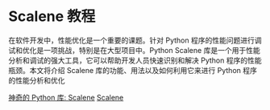 # Scalene 教程

<show-structure depth="2"/>

在软件开发中，性能优化是一个重要的课题。针对 Python 程序的性能问题进行调试和优化是一项挑战，特别是在大型项目中。Python Scalene 库是一个用于性能分析和调试的强大工具，它可以帮助开发人员快速识别和解决 Python 程序的性能瓶颈。本文将介绍 Scalene 库的功能、用法以及如何利用它来进行 Python 程序的性能分析和优化


<seealso>
<category ref="ref_docs">
    <a href="https://mp.weixin.qq.com/s/SSSPEnUkY16uKwoeJzt9Wg">神奇的 Python 库: Scalene</a>
</category>
<category ref="ref_github">
    <a href="https://github.com/emeryberger/scalene">Scalene</a>
</category>
<category ref="ref_issues">
</category>
<category ref="ref_hf"></category>
<category ref="ref_ms"></category>
</seealso>